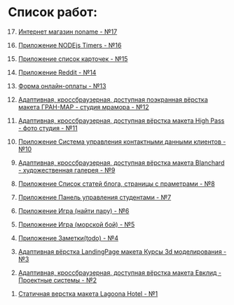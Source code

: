 # Список работ:

<ol reversed>
<li>

[Интернет магазин noname - №17](https://mikhail39yanov.github.io/shop-with-goods/ "Интернет магазин noname - №17")

</li>
<li>

[Приложение NODEjs Timers - №16](https://github.com/Mikhail39yanov/my-works/tree/master/16 "Приложение NODEjs Timers - №16")

</li>
<li>

[Приложение список карточек - №15](https://github.com/Mikhail39yanov/antipoff-group "Приложение список карточек - №15")

</li>

<li>

[Приложение Reddit - №14](https://github.com/Mikhail39yanov/my-works/tree/master/14 "Приложение Reddit - №14")

</li>
<li>

[Форма онлайн-оплаты - №13](https://github.com/Mikhail39yanov/my-works/tree/master/13 "Форма онлайн-оплаты - №13")

</li>
<li>

[Адаптивная, кроссбраузерная, доступная поэкранная вёрстка макета ГРАН-МАР - студия мрамора - №12](https://github.com/Mikhail39yanov/granmar "Адаптивная, кроссбраузерная, доступная поэкранная вёрстка макета ГРАН-МАР - студия мрамора - №12")

</li>
<li>

[Адаптивная, кроссбраузерная, доступная вёрстка макета High Pass - фото студия - №11](https://github.com/Mikhail39yanov/my-works/tree/master/11 "Адаптивная, кроссбраузерная, доступная вёрстка макета High Pass - фото студия - №11")

</li>
<li>

[Приложение Система управления контактными данными клиентов - №10](https://github.com/Mikhail39yanov/my-works/tree/master/10 "Приложение Система управления контактными данными клиентов - №10")

</li>
<li>

[Адаптивная, кроссбраузерная, доступная вёрстка макета Blanchard - художественная галерея - №9](https://github.com/Mikhail39yanov/blanchard-pet "Адаптивная, кроссбраузерная, доступная вёрстка макета Blanchard - художественная галерея - №9")

</li>
<li>

[Приложение Список статей блога, страницы с праметрами - №8](https://github.com/Mikhail39yanov/my-works/tree/master/8 "Приложение Список статей блога, страницы с праметрами - №8")

</li>
<li>

[Приложение Панель управления студентами - №7](https://github.com/Mikhail39yanov/my-works/tree/master/7 "Приложение Панель управления студентами - №7")</li>

<li>

[Приложение Игра (найти пару) - №6](https://github.com/Mikhail39yanov/my-works/tree/master/6 "Приложение Игра (найти пару) - №6")

</li>
<li>

[Приложение Игра (морской бой) - №5](https://github.com/Mikhail39yanov/my-works/tree/master/5 "Приложение Игра (морской бой) - №5")

</li>
<li>

[Приложение Заметки(todo) - №4](https://github.com/Mikhail39yanov/my-works/tree/master/4 "Приложение Заметки(todo) - №4")

</li>
<li>

[Адаптивная вёрстка LandingPage макета Курсы 3d моделирования - №3](https://github.com/Mikhail39yanov/my-works/tree/master/3 "Адаптивная вёрстка LandingPage макета Курсы 3d моделирования - №3")

</li>
<li>

[Адаптивная, кроссбраузерная, доступная вёрстка макета Евклид - Проектные системы - №2](https://github.com/Mikhail39yanov/my-works/tree/master/2 "Адаптивная, кроссбраузерная, доступная вёрстка макета Евклид - Проектные системы - №2")

</li>
<li>

[Статичная верстка макета Lagoona Hotel - №1](https://github.com/Mikhail39yanov/my-works/tree/master/1 "Статичная верстка макета Lagoona Hotel - №1")

</li>
</ol>
